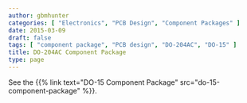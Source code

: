 ```yaml
---
author: gbmhunter
categories: [ "Electronics", "PCB Design", "Component Packages" ]
date: 2015-03-09
draft: false
tags: [ "component package", "PCB design", "DO-204AC", "DO-15" ]
title: DO-204AC Component Package
type: page
---
```


See the {{% link text="DO-15 Component Package" src="do-15-component-package" %}}.
